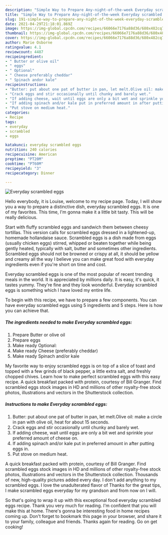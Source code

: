 ```yaml
---
description: "Simple Way to Prepare Any-night-of-the-week Everyday scrambled eggs"
title: "Simple Way to Prepare Any-night-of-the-week Everyday scrambled eggs"
slug: 191-simple-way-to-prepare-any-night-of-the-week-everyday-scrambled-eggs
date: 2021-04-29T21:18:01.869Z
image: https://img-global.cpcdn.com/recipes/66066e7176a88d36/680x482cq70/everyday-scrambled-eggs-recipe-main-photo.jpg
thumbnail: https://img-global.cpcdn.com/recipes/66066e7176a88d36/680x482cq70/everyday-scrambled-eggs-recipe-main-photo.jpg
cover: https://img-global.cpcdn.com/recipes/66066e7176a88d36/680x482cq70/everyday-scrambled-eggs-recipe-main-photo.jpg
author: Marie Osborne
ratingvalue: 4.1
reviewcount: 4487
recipeingredient:
- " Butter or olive oil"
- " eggs"
- " Optional"
- " Cheese preferably cheddar"
- " Spinach andor kale"
recipeinstructions:
- "Butter: put about one pat of butter in pan, let melt.Olive oil: make a circle in pan with olive oil, heat for about 15 seconds."
- "Crack eggs and stir occasionally until chunky and barely wet."
- "If adding cheese, wait until eggs are only a bit wet and sprinkle your preferred amount of cheese on."
- "If adding spinach and/or kale put in preferred amount in after putting eggs in."
- "Put stove on medium heat."
categories:
- Recipe
tags:
- everyday
- scrambled
- eggs

katakunci: everyday scrambled eggs 
nutrition: 240 calories
recipecuisine: American
preptime: "PT20M"
cooktime: "PT60M"
recipeyield: "3"
recipecategory: Dinner

---
```



![Everyday scrambled eggs](https://img-global.cpcdn.com/recipes/66066e7176a88d36/680x482cq70/everyday-scrambled-eggs-recipe-main-photo.jpg)

Hello everybody, it is Louise, welcome to my recipe page. Today, I will show you a way to prepare a distinctive dish, everyday scrambled eggs. It is one of my favorites. This time, I'm gonna make it a little bit tasty. This will be really delicious.

Start with fluffy scrambled eggs and sandwich them between cheesy tortillas. This version calls for scrambled eggs dressed in a lightened-up, homemade hollandaise sauce. Scrambled eggs is a dish made from eggs (usually chicken eggs) stirred, whipped or beaten together while being gently heated, typically with salt, butter and sometimes other ingredients. Scrambled eggs should not be browned or crispy at all, it should be yellow and creamy all the way I believe you can make great food with everyday ingredients even if you&#39;re short on time and cost.

Everyday scrambled eggs is one of the most popular of recent trending meals in the world. It is appreciated by millions daily. It is easy, it's quick, it tastes yummy. They're fine and they look wonderful. Everyday scrambled eggs is something which I have loved my entire life.


To begin with this recipe, we have to prepare a few components. You can have everyday scrambled eggs using 5 ingredients and 5 steps. Here is how you can achieve that.

<!--inarticleads1-->

##### The ingredients needed to make Everyday scrambled eggs:

1. Prepare  Butter or olive oil
1. Prepare  eggs
1. Make ready  Optional:
1. Make ready  Cheese (preferably cheddar)
1. Make ready  Spinach and/or kale


My favorite way to enjoy scrambled eggs is on top of a slice of toast and topped with a few grinds of black pepper, a little extra salt, and freshly chopped chives. Learn how to make perfect scrambled eggs with this easy recipe. A quick breakfast packed with protein, courtesy of Bill Granger. Find scrambled eggs stock images in HD and millions of other royalty-free stock photos, illustrations and vectors in the Shutterstock collection. 

<!--inarticleads2-->

##### Instructions to make Everyday scrambled eggs:

1. Butter: put about one pat of butter in pan, let melt.Olive oil: make a circle in pan with olive oil, heat for about 15 seconds.
1. Crack eggs and stir occasionally until chunky and barely wet.
1. If adding cheese, wait until eggs are only a bit wet and sprinkle your preferred amount of cheese on.
1. If adding spinach and/or kale put in preferred amount in after putting eggs in.
1. Put stove on medium heat.


A quick breakfast packed with protein, courtesy of Bill Granger. Find scrambled eggs stock images in HD and millions of other royalty-free stock photos, illustrations and vectors in the Shutterstock collection. Thousands of new, high-quality pictures added every day. I don&#39;t add anything to my scrambled eggs. I love the unadulterated flavor of Thanks for the great tips, I make scrambled eggs everyday for my grandson and from now on I will. 

So that's going to wrap it up with this exceptional food everyday scrambled eggs recipe. Thank you very much for reading. I'm confident that you will make this at home. There's gonna be interesting food in home recipes coming up. Don't forget to bookmark this page in your browser, and share it to your family, colleague and friends. Thanks again for reading. Go on get cooking!
